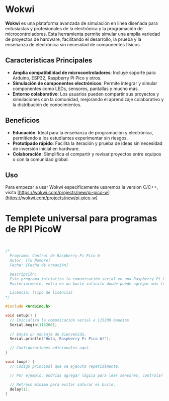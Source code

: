 

# Wokwi

**Wokwi** es una plataforma avanzada de simulación en línea diseñada para entusiastas y profesionales de la electrónica y la programación de microcontroladores. Esta herramienta permite simular una amplia variedad de proyectos de hardware, facilitando el desarrollo, la prueba y la enseñanza de electrónica sin necesidad de componentes físicos.

## Características Principales

- **Amplia compatibilidad de microcontroladores**: Incluye soporte para Arduino, ESP32, Raspberry Pi Pico y otros.
- **Simulación de componentes electrónicos**: Permite integrar y simular componentes como LEDs, sensores, pantallas y mucho más.
- **Entorno colaborativo**: Los usuarios pueden compartir sus proyectos y simulaciones con la comunidad, mejorando el aprendizaje colaborativo y la distribución de conocimientos.

## Beneficios

- **Educación**: Ideal para la enseñanza de programación y electrónica, permitiendo a los estudiantes experimentar sin riesgos.
- **Prototipado rápido**: Facilita la iteración y prueba de ideas sin necesidad de inversión inicial en hardware.
- **Colaboración**: Simplifica el compartir y revisar proyectos entre equipos o con la comunidad global.

## Uso

Para empezar a usar Wokwi especificamente usaremos la version C/C++, visita [https://wokwi.com/projects/new/pi-pico-w](https://wokwi.com/projects/new/pi-pico-w) 

# Templete universal para programas de RPI PicoW

~~~cpp


/*
  Programa: Control de Raspberry Pi Pico W
  Autor: [Tu Nombre]
  Fecha: [Fecha de creación]

  Descripción:
  Este programa inicializa la comunicación serial en una Raspberry Pi Pico W y envía un mensaje de bienvenida.
  Posteriormente, entra en un bucle infinito donde puede agregar más funcionalidades.

  Licencia: [Tipo de licencia]
*/

#include <Arduino.h>

void setup() {
  // Inicializa la comunicación serial a 115200 baudios.
  Serial.begin(115200);
  
  // Envía un mensaje de bienvenida.
  Serial.println("Hola, Raspberry Pi Pico W!");

  // Configuraciones adicionales aquí.
}

void loop() {
  // Código principal que se ejecuta repetidamente.

  // Por ejemplo, podrías agregar lógica para leer sensores, controlar actuadores, etc.

  // Retraso mínimo para evitar saturar el bucle.
  delay(1);
}

~~~

